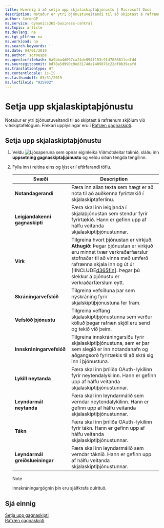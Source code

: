 ```yaml
---
title: Hvernig á að setja upp skjalaskiptaþjónustu | Microsoft Docs
description: Notaður er ytri þjónustuveitandi til að skiptast á rafrænum skjölum við viðskiptafélögum.
author: SorenGP
ms.service: dynamics365-business-central
ms.topic: article
ms.devlang: na
ms.tgt_pltfrm: na
ms.workload: na
ms.search.keywords: ''
ms.date: 04/01/2019
ms.author: sgroespe
ms.openlocfilehash: 6a9bba4d097ca24de094f153c91d7888811cdfd4
ms.sourcegitcommit: bd78a5d990c9e83174da1409076c22df8b35eafd
ms.translationtype: HT
ms.contentlocale: is-IS
ms.lasthandoff: 03/31/2019
ms.locfileid: "925902"
---
```

# <a name="set-up-a-document-exchange-service"></a>Setja upp skjalaskiptaþjónustu
Notaður er ytri þjónustuveitandi til að skiptast á rafrænum skjölum við viðskiptafélögum. Frekari upplýsingar eru í [Rafræn gagnaskipti](across-data-exchange.md).  

## <a name="to-set-up-a-document-exchange-service"></a>Setja upp skjalaskiptaþjónustu  
1. Veldu ![Ljósaperuna sem opnar eiginleika Viðmótsleitar](media/ui-search/search_small.png "Segðu mér hvað þú vilt gera") táknið, sláðu inn **uppsetning gagnaskiptaþjónustu** og veldu síðan tengda tengilinn.  
2. Fylla inn í reitina eins og lýst er í eftirfarandi töflu.  

    |Svæði|Description|  
    |---------------------------------|---------------------------------------|  
    |**Notandagerandi**|Færa inn allan texta sem hægt er að nota til að auðkenna fyrirtækið í skjalaskiptaferlinu.|  
    |**Leigjandakenni gagnaskipti**|Færa skal inn leigjanda í skjalaþjónustan sem stendur fyrir fyrirtækið. Hann er gefinn upp af hálfu veitanda skjalaskiptiþjónustunnar.|  
    |**Virk**|Tilgreina hvort þjónustan er virkjuð. **Athugið:** Þegar þjónustan er virkjuð eru minnst tvær verkraðarfærslur stofnaðar til að vinna með umferð rafrænna skjala inn og út úr [!INCLUDE[d365fin](includes/d365fin_md.md)]. Þegar þú slekkur á þjónustu er verkraðarfærslum eytt.|  
    |**Skráningarvefslóð**|Tilgreina vefsíðuna þar sem nýskráning fyrir skjalskiptiþjónustuna fer fram.|  
    |**Vefslóð þjónustu**|Tilgreina veffang skjalaskiptiþjónustunna sem verður kölluð þegar rafræn skjöl eru send og tekið við þeim.|  
    |**Innskráningarvefslóð**|Tilgreina innskráningarsíðu fyrir skjalaskiptiþjónustuna, sem er þar sem slegið er inn notandanafn og aðgangsorð fyrirtækis til að skrá sig inn í þjónustuna.|  
    |**Lykill neytanda**|Færa skal inn þríliða OAuth-lykilinn fyrir neytendalykilinn. Hann er gefinn upp af hálfu veitanda skjalaskiptiþjónustunnar.|  
    |**Leyndarmál neytanda**|Færa skal inn leyndarmálið sem verndar neytendalykilinn. Hann er gefinn upp af hálfu veitanda skjalaskiptiþjónustunnar.|  
    |**Tákn**|Færa skal inn þríliða OAuth-lykilinn fyrir tákn. Hann er gefinn upp af hálfu veitanda skjalaskiptiþjónustunnar.|  
    |**Leyndarmál greiðslueiningar**|Færa skal inn leyndarmálið sem verndar táknið. Hann er gefinn upp af hálfu veitanda skjalaskiptiþjónustunnar.|  

    > [!NOTE]  
    > Innskráningargögnin þín eru sjálfkrafa dulrituð.

## <a name="see-also"></a>Sjá einnig  
[Setja upp gagnaskipti](across-set-up-data-exchange.md)  
[Rafræn gagnaskipti](across-data-exchange.md)
